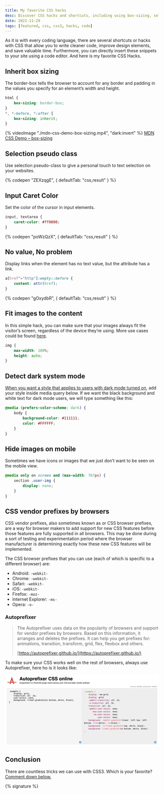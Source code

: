 ```yaml
---
title: My favorite CSS hacks
desc: Discover CSS hacks and shortcuts, including using box-sizing, selection pseudo-class, caret color for input elements, displaying links when an element has no text value, fitting images to content, detecting dark system mode, hiding images on mobile, using CSS vendor prefixes for different browsers, and utilizing Autoprefixer. Learn these tips and improve your CSS coding skills.
date: 2021-11-29
tags: [featured, css, css3, hacks, code]
---
```


As it is with every coding language, there are several shortcuts or hacks with CSS that allow you to write cleaner code, improve design elements, and save valuable time. Furthermore, you can directly insert these snippets to your site using a code editor. And here is my favorite CSS Hacks.

## Inherit box sizing

The border-box tells the browser to account for any border and padding in the values you specify for an element’s width and height.

```css
html {
	box-sizing: border-box;
}
*, *:before, *:after {
	box-sizing: inherit;
}
```

{% videoImage "./mdn-css-demo-box-sizing.mp4", "dark:invert" %}
<a href="https://developer.mozilla.org/en-US/docs/Web/CSS/box-sizing" rel="noreferrer noopener nofollow">MDN CSS Demo – box-sizing</a>

## Selection pseudo class

Use selection pseudo-class to give a personal touch to text selection on your websites.

{% codepen "ZEXzqgE", { defaultTab: "css,result" } %}

## Input Caret Color

Set the color of the cursor in input elements.

```css
input, textarea {
	caret-color: #ff0000;
}
```

{% codepen "poWzQzX", { defaultTab: "css,result" }  %}

## No value, No problem

Display links when the element has no text value, but the attribute has a link.

```css
a[href^="http"]:empty::before {
    content: attr(href);
}
```

{% codepen "gOxydbR", { defaultTab: "css,result" }  %}

## Fit images to the content

In this simple hack, you can make sure that your images always fit the visitor’s screen, regardless of the device they’re using. More use cases could be found [here](/blog/mobile-friendly-responsive-images-with-css/).

```css
img {
    max-width: 100%;
    height: auto;
}
```

## Detect dark system mode

[When you want a style that applies to users with dark mode turned on](/blog/detect-dark-or-light-system-mode/), add your style inside media query below. If we want the black background and white text for dark mode users, we will type something like this:

```css
@media (prefers-color-scheme: dark) {
    body {
        background-color: #111111;
        color: #FFFFFF;
    }
}
```

## Hide images on mobile

Sometimes we have icons or images that we just don’t want to be seen on the mobile view.

```css
@media only on screen and (max-width: 767px) {
	section .user-img {
		display: none;
	}
}
```

## CSS vendor prefixes by browsers

CSS vendor prefixes, also sometimes known as or CSS browser prefixes, are a way for browser makers to add support for new CSS features before those features are fully supported in all browsers. This may be done during a sort of testing and experimentation period where the browser manufacturer is determining exactly how these new CSS features will be implemented.

The CSS browser prefixes that you can use (each of which is specific to a different browser) are:

- Android: `-webkit-`
- Chrome: `-webkit-`
- Safari: `-webkit-`
- iOS: `-webkit-`
- Firefox: `-moz-`
- Internet Explorer: `-ms-`
- Opera: `-o-`

### Autoprefixer

> The Autoprefixer uses data on the popularity of browsers and support for vendor prefixes by browsers. Based on this information, it arranges and deletes the prefixes. It can help you get prefixes for: animations, transition, transform, grid, flex, flexbox and others.
>
> [https://autoprefixer.github.io/](https://autoprefixer.github.io/)


To make sure your CSS works well on the rest of browsers, always use Autoprefixer, here ho is it looks like:

<img src="./autoprefixer-css-online.png" alt="Autoprefixer CSS online" eleventy:widths="900">

## Conclusion

There are countless tricks we can use with CSS3. Which is your favorite? [Comment down below.](#comments)

{% signature %}
